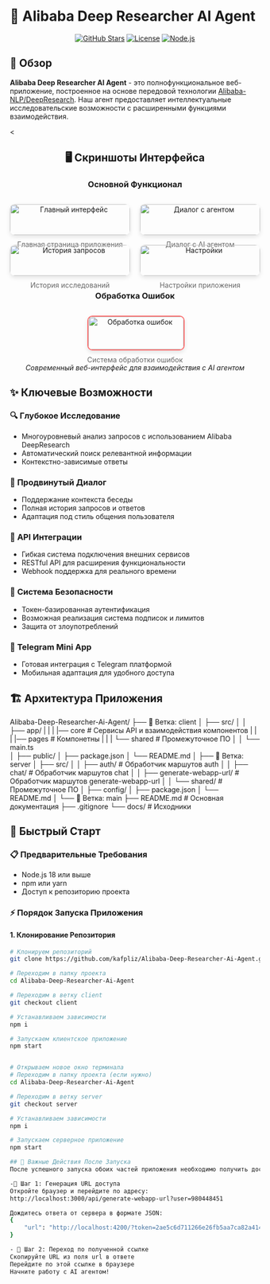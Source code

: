 # 🤖 Alibaba Deep Researcher AI Agent

<div align="center">

[![GitHub Stars](https://img.shields.io/github/stars/kafpliz/Alibaba-Deep-Researcher-Ai-Agent?style=for-the-badge)](https://github.com/kafpliz/Alibaba-Deep-Researcher-Ai-Agent/stargazers)
[![License](https://img.shields.io/badge/license-MIT-blue?style=for-the-badge)](LICENSE)
[![Node.js](https://img.shields.io/badge/Node.js-18%2B-green?style=for-the-badge&logo=nodedotjs)](https://nodejs.org)

</div>

## 🚀 Обзор

**Alibaba Deep Researcher AI Agent** - это полнофункциональное веб-приложение, построенное на основе передовой технологии [Alibaba-NLP/DeepResearch](https://github.com/Alibaba-NLP/DeepResearch). Наш агент предоставляет интеллектуальные исследовательские возможности с расширенными функциями взаимодействия.

<<div align="center">

## 🖥️ Скриншоты Интерфейса

### Основной Функционал

<div style="display: grid; grid-template-columns: repeat(2, 1fr); gap: 20px; margin: 30px 0;">

<div>
<img src="docs/images/web-1.png" alt="Главный интерфейс" style="width: 100%; border-radius: 10px; box-shadow: 0 4px 8px rgba(0,0,0,0.1);">
<p style="text-align: center; margin-top: 10px; font-size: 14px; color: #666;">Главная страница приложения</p>
</div>

<div>
<img src="docs/images/web-2.png" alt="Диалог с агентом" style="width: 100%; border-radius: 10px; box-shadow: 0 4px 8px rgba(0,0,0,0.1);">
<p style="text-align: center; margin-top: 10px; font-size: 14px; color: #666;">Диалог с AI агентом</p>
</div>

<div>
<img src="docs/images/web-3.png" alt="История запросов" style="width: 100%; border-radius: 10px; box-shadow: 0 4px 8px rgba(0,0,0,0.1);">
<p style="text-align: center; margin-top: 10px; font-size: 14px; color: #666;">История исследований</p>
</div>

<div>
<img src="docs/images/web-4.png" alt="Настройки" style="width: 100%; border-radius: 10px; box-shadow: 0 4px 8px rgba(0,0,0,0.1);">
<p style="text-align: center; margin-top: 10px; font-size: 14px; color: #666;">Настройки приложения</p>
</div>

</div>

### Обработка Ошибок

<div style="display: flex; justify-content: center; margin: 30px 0;">

<div style="max-width: 600px;">
<img src="docs/images/web-err-1.png" alt="Обработка ошибок" style="width: 100%; border-radius: 10px; box-shadow: 0 4px 8px rgba(0,0,0,0.1); border: 2px solid #ff6b6b;">
<p style="text-align: center; margin-top: 10px; font-size: 14px; color: #666;">Система обработки ошибок</p>
</div>

</div>

*Современный веб-интерфейс для взаимодействия с AI агентом*

</div>

## ✨ Ключевые Возможности

### 🔍 **Глубокое Исследование**
- Многоуровневый анализ запросов с использованием Alibaba DeepResearch
- Автоматический поиск релевантной информации
- Контекстно-зависимые ответы

### 💬 **Продвинутый Диалог**
- Поддержание контекста беседы
- Полная история запросов и ответов
- Адаптация под стиль общения пользователя

### 🔌 **API Интеграции**
- Гибкая система подключения внешних сервисов
- RESTful API для расширения функциональности
- Webhook поддержка для реального времени

### 🔐 **Система Безопасности**
- Токен-базированная аутентификация
- Возможная реализация система подписок и лимитов
- Защита от злоупотреблений

### 📱 **Telegram Mini App**
- Готовая интеграция с Telegram платформой
- Мобильная адаптация для удобного доступа


## 🏗 Архитектура Приложения

Alibaba-Deep-Researcher-Ai-Agent/
├── 📂 Ветка: client
│   ├── src/
│   │   ├── app/
|   |   |   |── core    # Сервисы API и взаимодействия компонентов
|   |   |   |── pages   # Компонетны
|   |   |   └── shared  # Промежуточное ПО
│   │   └── main.ts        
│   ├── public/
│   ├── package.json
│   └── README.md
│
├── 📂 Ветка: server
│   ├── src/
│   │   ├── auth/                   # Обработчик маршутов auth
│   │   ├── chat/                   # Обработчик маршутов chat
│   │   ├── generate-webapp-url/    # Обработчик маршутов generate-webapp-url
│   │   └── shared/    # Промежуточное ПО
│   ├── config/
│   ├── package.json
│   └── README.md
│
└── 📂 Ветка: main
    ├── README.md          # Основная документация
    ├── .gitignore
    └── docs/              # Исходники

## 🚀 Быстрый Старт

### 📋 Предварительные Требования
- Node.js 18 или выше
- npm или yarn
- Доступ к репозиторию проекта

### ⚡ Порядок Запуска Приложения

#### 1. Клонирование Репозитория

```bash
# Клонируем репозиторий
git clone https://github.com/kafpliz/Alibaba-Deep-Researcher-Ai-Agent.git

# Переходим в папку проекта
cd Alibaba-Deep-Researcher-Ai-Agent

# Переходим в ветку client
git checkout client

# Устанавливаем зависимости
npm i

# Запускаем клиентское приложение
npm start


# Открываем новое окно терминала
# Переходим в папку проекта (если нужно)
cd Alibaba-Deep-Researcher-Ai-Agent

# Переходим в ветку server
git checkout server

# Устанавливаем зависимости
npm i

# Запускаем серверное приложение
npm start

## 🎯 Важные Действия После Запуска
После успешного запуска обоих частей приложения необходимо получить доступ к веб-приложению:

-🔗 Шаг 1: Генерация URL доступа
Откройте браузер и перейдите по адресу:
http://localhost:3000/api/generate-webapp-url?user=980448451

Дождитесь ответа от сервера в формате JSON:
{
    "url": "http://localhost:4200/?token=2ae5c6d711266e26fb5aa7ca82a414c5:fa086d885ca8b57d35e39279f1984a1efc31ab5b1250fd8b334fdf0b9c26c762db6e3efbe0f837dbc9ed488c2a1805e9"
}

- 🔗 Шаг 2: Переход по полученной ссылке
Скопируйте URL из поля url в ответе
Перейдите по этой ссылке в браузере
Начните работу с AI агентом!
